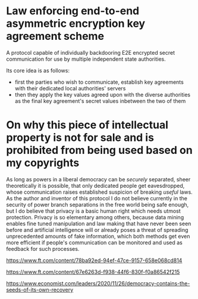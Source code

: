 # Law enforcing end-to-end asymmetric encryption key agreement scheme
A protocol capable of individually backdooring E2E encrypted secret communication for use by multiple independent state authorities.

Its core idea is as follows:
* first the parties who wish to communicate, establish key agreements with their dedicated local authorities' servers
* then they apply the key values agreed upon with the diverse authorities as the final key agreement's secret values inbetween the two of them

# On why this piece of intellectual property is not for sale and is prohibited from being used based on my copyrights
As long as powers in a liberal democracy can be _securely_ separated, sheer theoretically it is possible, that only dedicated people get eavesdropped, whose communication raises established suspicion of breaking _useful_ laws. As the author and inventor of this protocol I do not believe currently in the security of power branch separations in the free world being safe enough, but I do believe that privacy is a basic human right which needs utmost protection. Privacy is so elementary among others, because data mining enables fine tuned manipulation and law making that have never been seen before and artificial intelligence will or already poses a threat of spreading unprecedented amounts of fake information, which both methods get even more efficient if people's communication can be monitored and used as feedback for such processes.

https://www.ft.com/content/78ba92ed-94ef-47ce-9157-658e068cd814

https://www.ft.com/content/67e6263d-f938-44f6-830f-f0a86542f215

https://www.economist.com/leaders/2020/11/26/democracy-contains-the-seeds-of-its-own-recovery
